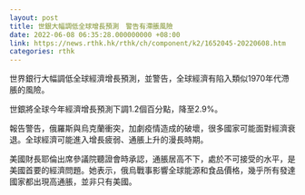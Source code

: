 ```yaml
---
layout: post
title: 世銀大幅調低全球增長預測　警告有滯脹風險
date: 2022-06-08 06:35:28.000000000 +08:00
link: https://news.rthk.hk/rthk/ch/component/k2/1652045-20220608.htm
categories: rthk
---
```


世界銀行大幅調低全球經濟增長預測，並警告，全球經濟有陷入類似1970年代滯脹的風險。

世銀將全球今年經濟增長預測下調1.2個百分點，降至2.9%。

報告警告，俄羅斯與烏克蘭衝突，加劇疫情造成的破壞，很多國家可能面對經濟衰退。全球經濟可能進入增長疲弱、通脹上升的漫長時期。

美國財長耶倫出席參議院聽證會時承認，通脹居高不下，處於不可接受的水平，是美國首要的經濟問題。她表示，俄烏戰事影響全球能源和食品價格，幾乎所有發達國家都出現高通脹，並非只有美國。
